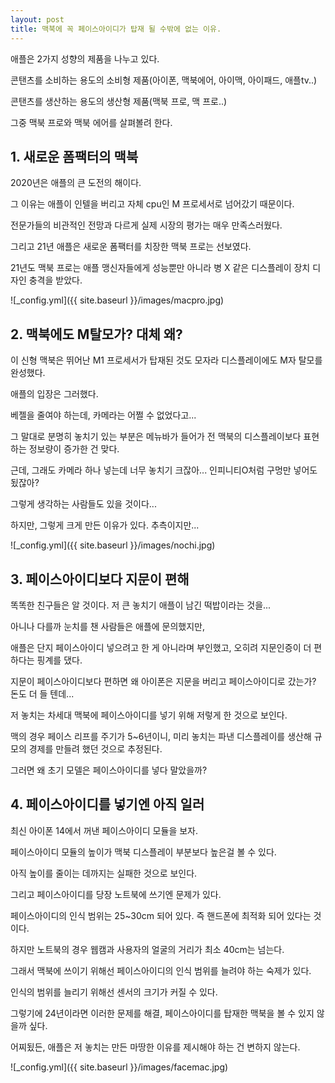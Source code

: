 ```yaml
---
layout: post
title: 맥북에 꼭 페이스아이디가 탑재 될 수밖에 없는 이유.
---
```


애플은 2가지 성향의 제품을 나누고 있다.

콘탠츠를 소비하는 용도의 소비형 제품(아이폰, 맥북에어, 아이맥, 아이패드, 애플tv..)

콘탠츠를 생산하는 용도의 생산형 제품(맥북 프로, 맥 프로..)

그중 맥북 프로와 맥북 에어를 살펴볼려 한다.

<h2>1. 새로운 폼팩터의 맥북</h2>

2020년은 애플의 큰 도전의 해이다. 

그 이유는 애플이 인텔을 버리고 자체 cpu인 M 프로세서로 넘어갔기 때문이다.

전문가들의 비관적인 전망과 다르게 실제 시장의 평가는 매우 만족스러웠다.

그리고 21년 애플은 새로운 폼팩터를 치장한 맥북 프로는 선보였다.

21년도 맥북 프로는 애플 맹신자들에게 성능뿐만 아니라 병 X 같은 디스플레이 장치 디자인 충격을 받았다.

![_config.yml]({{ site.baseurl }}/images/macpro.jpg)



<h2>2. 맥북에도 M탈모가? 대체 왜?</h2>

이 신형 맥북은 뛰어난 M1 프로세서가 탑재된 것도 모자라 디스플레이에도 M자 탈모를 완성했다.

애플의 입장은 그러했다.

베젤을 줄여야 하는데, 카메라는 어쩔 수 없었다고...

그 말대로 분명히 놓치기 있는 부분은 메뉴바가 들어가 전 맥북의 디스플레이보다 표현하는 정보량이 증가한 건 맞다.

근데, 그래도 카메라 하나 넣는데 너무 놓치기 크잖아... 인피니티O처럼 구멍만 넣어도 됬잖아? 

그렇게 생각하는 사람들도 있을 것이다... 

하지만, 그렇게 크게 만든 이유가 있다. 추측이지만...

![_config.yml]({{ site.baseurl }}/images/nochi.jpg)


<h2>3. 페이스아이디보다 지문이 편해</h2>

똑똑한 친구들은 알 것이다. 저 큰 놓치기 애플이 남긴 떡밥이라는 것을...

아니나 다를까 눈치를 챈 사람들은 애플에 문의했지만,

애플은 단지 페이스아이디 넣으려고 한 게 아니라며 부인했고, 오히려 지문인증이 더 편하다는 핑계를 댔다.

지문이 페이스아이디보다 편하면 왜 아이폰은 지문을 버리고 페이스아이디로 갔는가? 돈도 더 들 텐데...

저 놓치는 차세대 맥북에 페이스아이디를 넣기 위해 저렇게 한 것으로 보인다.

맥의 경우 페이스 리프를 주기가 5~6년이니, 미리 놓치는 파낸 디스플레이를 생산해 규모의 경제를 만들려 했던 것으로 추정된다.

그러면 왜 초기 모델은 페이스아이디를 넣다 말았을까?


<h2>4. 페이스아이디를 넣기엔 아직 일러</h2>

최신 아이폰 14에서 꺼낸 페이스아이디 모듈을 보자.

페이스아이디 모듈의 높이가 맥북 디스플레이 부분보다 높은걸 볼 수 있다.

아직 높이를 줄이는 데까지는 실패한 것으로 보인다.

그리고 페이스아이디를 당장 노트북에 쓰기엔 문제가 있다.

페이스아이디의 인식 범위는 25~30cm 되어 있다. 즉 핸드폰에 최적화 되어 있다는 것이다.

하지만 노트북의 경우 웹캠과 사용자의 얼굴의 거리가 최소 40cm는 넘는다.

그래서 맥북에 쓰이기 위해선 페이스아이디의 인식 범위를 늘려야 하는 숙제가 있다.

인식의 범위를 늘리기 위해선 센서의 크기가 커질 수 있다.

그렇기에 24년이라면 이러한 문제를 해결, 페이스아이디를 탑재한 맥북을 볼 수 있지 않을까 싶다.

어찌됬든, 애플은 저 놓치는 만든 마땅한 이유를 제시해야 하는 건 변하지 않는다.


![_config.yml]({{ site.baseurl }}/images/facemac.jpg)
